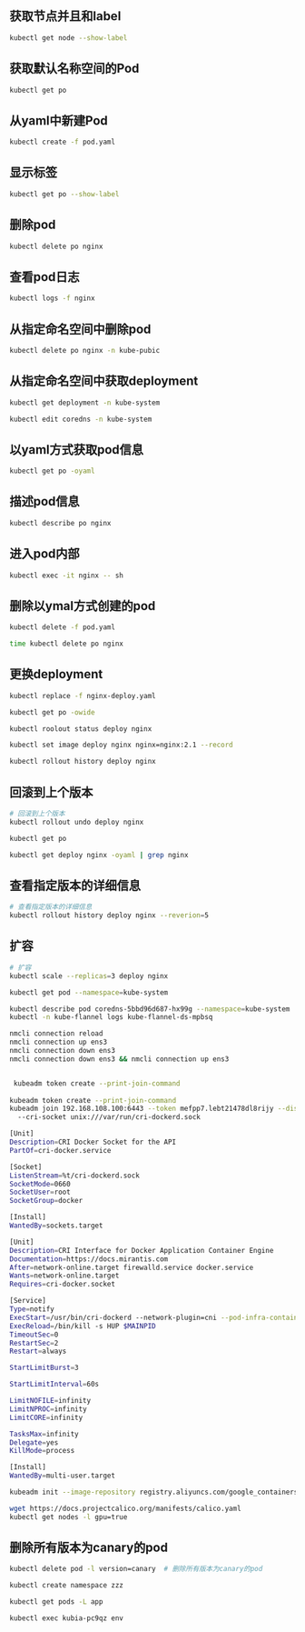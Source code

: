 ## 获取节点并且和label

```sh
kubectl get node --show-label
```

## 获取默认名称空间的Pod

```sh
kubectl get po
```

## 从yaml中新建Pod

```sh
kubectl create -f pod.yaml
```

## 显示标签
```sh
kubectl get po --show-label
```

## 删除pod
```sh
kubectl delete po nginx
```

## 查看pod日志
```sh
kubectl logs -f nginx
```

## 从指定命名空间中删除pod
```sh
kubectl delete po nginx -n kube-pubic  
```
## 从指定命名空间中获取deployment
```sh
kubectl get deployment -n kube-system
```

```sh
kubectl edit coredns -n kube-system
```
## 以yaml方式获取pod信息
```sh
kubectl get po -oyaml
```
## 描述pod信息
```sh
kubectl describe po nginx
```
## 进入pod内部
```sh
kubectl exec -it nginx -- sh
```
## 删除以ymal方式创建的pod
```sh
kubectl delete -f pod.yaml
```

```sh
time kubectl delete po nginx
```

## 更换deployment
```sh
kubectl replace -f nginx-deploy.yaml
```

```sh
kubectl get po -owide
```

```sh
kubectl roolout status deploy nginx
```

```sh
kubectl set image deploy nginx nginx=nginx:2.1 --record
```

```sh
kubectl rollout history deploy nginx
```
## 回滚到上个版本
```sh
# 回滚到上个版本
kubectl rollout undo deploy nginx

kubectl get po
```

```sh
kubectl get deploy nginx -oyaml | grep nginx
```
## 查看指定版本的详细信息
```sh
# 查看指定版本的详细信息
kubectl rollout history deploy nginx --reverion=5
```
## 扩容
```sh
# 扩容
kubectl scale --replicas=3 deploy nginx
```

```sh
kubectl get pod --namespace=kube-system
```

```sh
kubectl describe pod coredns-5bbd96d687-hx99g --namespace=kube-system
kubectl -n kube-flannel logs kube-flannel-ds-mpbsq

nmcli connection reload
nmcli connection up ens3
nmcli connection down ens3
nmcli connection down ens3 && nmcli connection up ens3


 kubeadm token create --print-join-command
 
kubeadm token create --print-join-command
kubeadm join 192.168.108.100:6443 --token mefpp7.lebt21478dl8rijy --discovery-token-ca-cert-hash sha256:7f7461fdedf7bd7f41e839a9790b4cb1daf81ea2a7b9a0e6d80dbb3c08ebc0d7
  --cri-socket unix:///var/run/cri-dockerd.sock
```

```sh
[Unit]
Description=CRI Docker Socket for the API
PartOf=cri-docker.service

[Socket]
ListenStream=%t/cri-dockerd.sock
SocketMode=0660
SocketUser=root
SocketGroup=docker

[Install]
WantedBy=sockets.target
```

```sh
[Unit]
Description=CRI Interface for Docker Application Container Engine
Documentation=https://docs.mirantis.com
After=network-online.target firewalld.service docker.service
Wants=network-online.target
Requires=cri-docker.socket

[Service]
Type=notify
ExecStart=/usr/bin/cri-dockerd --network-plugin=cni --pod-infra-container-image=registry.aliyuncs.com/google_containers/pause:3.7
ExecReload=/bin/kill -s HUP $MAINPID
TimeoutSec=0
RestartSec=2
Restart=always

StartLimitBurst=3

StartLimitInterval=60s

LimitNOFILE=infinity
LimitNPROC=infinity
LimitCORE=infinity

TasksMax=infinity
Delegate=yes
KillMode=process

[Install]
WantedBy=multi-user.target
```

```sh
kubeadm init --image-repository registry.aliyuncs.com/google_containers --kubernetes-version=v1.26.2 --pod-network-cidr=10.244.0.0/16 --cri-socket /var/run/cri-dockerd.sock

```

```sh
wget https://docs.projectcalico.org/manifests/calico.yaml
kubectl get nodes -l gpu=true
```
## 删除所有版本为canary的pod
```sh
kubectl delete pod -l version=canary  # 删除所有版本为canary的pod
```

```sh
kubectl create namespace zzz
```

```sh
kubectl get pods -L app
```

```sh
kubectl exec kubia-pc9qz env 
```

